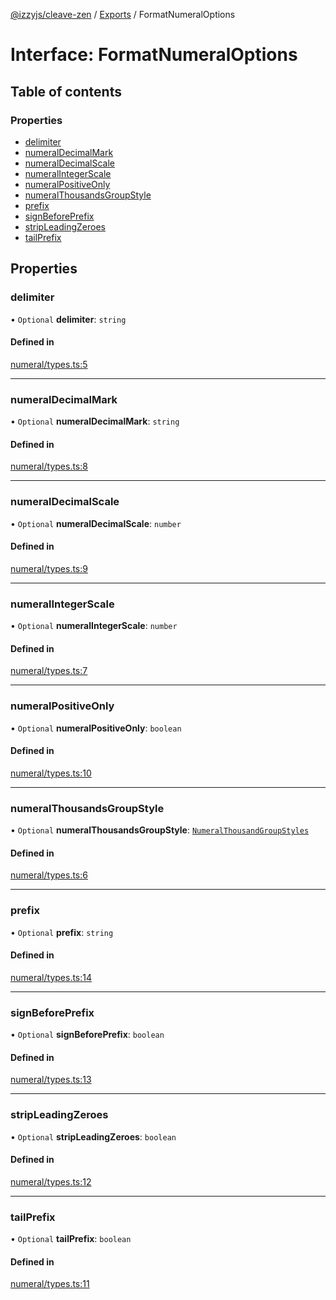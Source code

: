 [@izzyjs/cleave-zen](../README.md) / [Exports](../modules.md) / FormatNumeralOptions

# Interface: FormatNumeralOptions

## Table of contents

### Properties

- [delimiter](FormatNumeralOptions.md#delimiter)
- [numeralDecimalMark](FormatNumeralOptions.md#numeraldecimalmark)
- [numeralDecimalScale](FormatNumeralOptions.md#numeraldecimalscale)
- [numeralIntegerScale](FormatNumeralOptions.md#numeralintegerscale)
- [numeralPositiveOnly](FormatNumeralOptions.md#numeralpositiveonly)
- [numeralThousandsGroupStyle](FormatNumeralOptions.md#numeralthousandsgroupstyle)
- [prefix](FormatNumeralOptions.md#prefix)
- [signBeforePrefix](FormatNumeralOptions.md#signbeforeprefix)
- [stripLeadingZeroes](FormatNumeralOptions.md#stripleadingzeroes)
- [tailPrefix](FormatNumeralOptions.md#tailprefix)

## Properties

### delimiter

• `Optional` **delimiter**: `string`

#### Defined in

[numeral/types.ts:5](https://github.com/lncitador/cleave-zen/blob/22b1d89ca47c4c733e22218ec1a545c80bf43b57/src/numeral/types.ts#L5)

___

### numeralDecimalMark

• `Optional` **numeralDecimalMark**: `string`

#### Defined in

[numeral/types.ts:8](https://github.com/lncitador/cleave-zen/blob/22b1d89ca47c4c733e22218ec1a545c80bf43b57/src/numeral/types.ts#L8)

___

### numeralDecimalScale

• `Optional` **numeralDecimalScale**: `number`

#### Defined in

[numeral/types.ts:9](https://github.com/lncitador/cleave-zen/blob/22b1d89ca47c4c733e22218ec1a545c80bf43b57/src/numeral/types.ts#L9)

___

### numeralIntegerScale

• `Optional` **numeralIntegerScale**: `number`

#### Defined in

[numeral/types.ts:7](https://github.com/lncitador/cleave-zen/blob/22b1d89ca47c4c733e22218ec1a545c80bf43b57/src/numeral/types.ts#L7)

___

### numeralPositiveOnly

• `Optional` **numeralPositiveOnly**: `boolean`

#### Defined in

[numeral/types.ts:10](https://github.com/lncitador/cleave-zen/blob/22b1d89ca47c4c733e22218ec1a545c80bf43b57/src/numeral/types.ts#L10)

___

### numeralThousandsGroupStyle

• `Optional` **numeralThousandsGroupStyle**: [`NumeralThousandGroupStyles`](../enums/NumeralThousandGroupStyles.md)

#### Defined in

[numeral/types.ts:6](https://github.com/lncitador/cleave-zen/blob/22b1d89ca47c4c733e22218ec1a545c80bf43b57/src/numeral/types.ts#L6)

___

### prefix

• `Optional` **prefix**: `string`

#### Defined in

[numeral/types.ts:14](https://github.com/lncitador/cleave-zen/blob/22b1d89ca47c4c733e22218ec1a545c80bf43b57/src/numeral/types.ts#L14)

___

### signBeforePrefix

• `Optional` **signBeforePrefix**: `boolean`

#### Defined in

[numeral/types.ts:13](https://github.com/lncitador/cleave-zen/blob/22b1d89ca47c4c733e22218ec1a545c80bf43b57/src/numeral/types.ts#L13)

___

### stripLeadingZeroes

• `Optional` **stripLeadingZeroes**: `boolean`

#### Defined in

[numeral/types.ts:12](https://github.com/lncitador/cleave-zen/blob/22b1d89ca47c4c733e22218ec1a545c80bf43b57/src/numeral/types.ts#L12)

___

### tailPrefix

• `Optional` **tailPrefix**: `boolean`

#### Defined in

[numeral/types.ts:11](https://github.com/lncitador/cleave-zen/blob/22b1d89ca47c4c733e22218ec1a545c80bf43b57/src/numeral/types.ts#L11)
